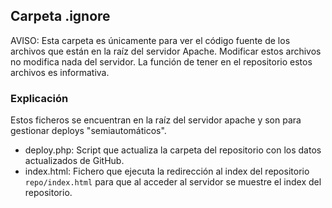 ## Carpeta .ignore
AVISO: Esta carpeta es únicamente para ver el código fuente de los archivos que están en la raíz del servidor Apache. Modificar estos archivos no modifica
nada del servidor. La función de tener en el repositorio estos archivos es informativa.
### Explicación
Estos ficheros se encuentran en la raíz del servidor apache y son para gestionar deploys "semiautomáticos".
- deploy.php: Script que actualiza la carpeta del repositorio con los datos actualizados de GitHub.
- index.html: Fichero que ejecuta la redirección al index del repositorio `repo/index.html` para que al acceder al servidor se muestre el index del repositorio.
